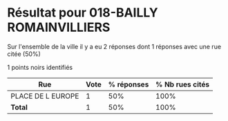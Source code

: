 # Résultat pour 018-BAILLY ROMAINVILLIERS

Sur l'ensemble de la ville il y a eu 2 réponses dont 1 réponses avec une rue citée (50%)

1 points noirs identifiés

| Rue | Vote | % réponses | % Nb rues cités|
|-----|------|------------|----------------|
| PLACE DE L EUROPE | 1 | 50% | 100%|
| **Total** | 1 | 50% | 100%|
